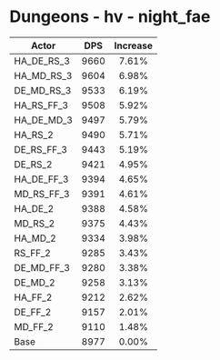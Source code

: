# Dungeons - hv - night_fae
| Actor | DPS | Increase |
|---|:---:|:---:|
|HA_DE_RS_3|9660|7.61%|
|HA_MD_RS_3|9604|6.98%|
|DE_MD_RS_3|9533|6.19%|
|HA_RS_FF_3|9508|5.92%|
|HA_DE_MD_3|9497|5.79%|
|HA_RS_2|9490|5.71%|
|DE_RS_FF_3|9443|5.19%|
|DE_RS_2|9421|4.95%|
|HA_DE_FF_3|9394|4.65%|
|MD_RS_FF_3|9391|4.61%|
|HA_DE_2|9388|4.58%|
|MD_RS_2|9375|4.43%|
|HA_MD_2|9334|3.98%|
|RS_FF_2|9285|3.43%|
|DE_MD_FF_3|9280|3.38%|
|DE_MD_2|9258|3.13%|
|HA_FF_2|9212|2.62%|
|DE_FF_2|9157|2.01%|
|MD_FF_2|9110|1.48%|
|Base|8977|0.00%|

